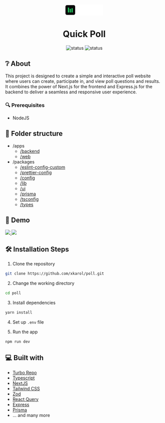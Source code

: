 <p align="center">
  <a href="#">
    <img alt="Quick Poll" src="./apps/web/public/logo-with-label-dark.svg" width="120" />
  </a>
</p>
<h1 align="center">
  Quick Poll
</h1>

<p align="center">
<img src="https://github.com/xKarol/poll/actions/workflows/main.yml/badge.svg?event=push&branch=main" alt="status">
<img src="https://github.com/xKarol/poll/actions/workflows/test.yml/badge.svg?event=push&branch=main" alt="status">
</p>

## ❔ About

This project is designed to create a simple and interactive poll website where users can create, participate in, and view poll questions and results. It combines the power of Next.js for the frontend and Express.js for the backend to deliver a seamless and responsive user experience.

### 🔍 Prerequisites

- NodeJS

## 📁 Folder structure

- /apps
  - [/backend](./apps/backend)
  - [/web](./apps/web)
- /packages
  - [/eslint-config-custom](./packages/eslint-config-custom)
  - [/prettier-config](./packages/prettier-config)
  - [/config](./packages/config)
  - [/lib](./packages/lib)
  - [/ui](./packages/ui)
  - [/prisma](./packages/prisma)
  - [/tsconfig](./packages/tsconfig)
  - [/types](./packages/types)

## 🚀 Demo

<a href="https://poll-web-three.vercel.app" target="blank">
<img src="https://img.shields.io/website?style=flat-square&url=https%3A%2F%2Fpoll-web-three.vercel.app%2F" />
</a>

<a href="https://poll-backend-86wf.onrender.com" target="blank">
<img src="https://img.shields.io/website?label=backend&style=flat-square&url=https%3A%2F%2Fpoll-backend-86wf.onrender.com%2Fhealth-check" />
</a>

## 🛠️ Installation Steps

1. Clone the repository

```bash
git clone https://github.com/xkarol/poll.git
```

2. Change the working directory

```bash
cd poll
```

3. Install dependencies

```bash
yarn install
```

4. Set up `.env` file

5. Run the app

```bash
npm run dev
```

## 💻 Built with

- [Turbo Repo](https://turbo.build/)
- [Typescript](https://www.typescriptlang.org/)
- [NextJS](https://nextjs.org/)
- [Tailwind CSS](https://tailwindcss.com/)
- [Zod](https://zod.dev/)
- [React Query](https://tanstack.com/query/latest/)
- [Express](https://expressjs.com/)
- [Prisma](https://www.prisma.io/)
- ... and many more
